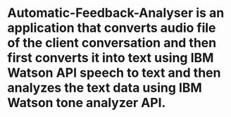 # Automatic-Feedback-Analyser is an application that converts audio file of the client conversation and then first converts it into text using IBM Watson API speech to text and then analyzes the text data using IBM Watson tone analyzer API.
